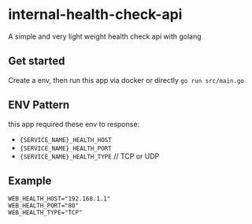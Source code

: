 # internal-health-check-api

A simple and very light weight health check api with golang

## Get started

Create a env, then run this app via docker or directly `go run src/main.go`

## ENV Pattern

this app required these env to response:

 - `{SERVICE_NAME}_HEALTH_HOST`
 - `{SERVICE_NAME}_HEALTH_PORT`
 - `{SERVICE_NAME}_HEALTH_TYPE` // TCP or UDP

## Example

```env
WEB_HEALTH_HOST="192.168.1.1"
WEB_HEALTH_PORT="80"
WEB_HEALTH_TYPE="TCP"
```